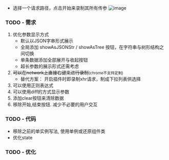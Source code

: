 - 选择一个请求路径，点击开始来录制其所有传参
![image](https://user-images.githubusercontent.com/34125917/113899038-fc945900-97fe-11eb-9f2c-33520de34fd1.png)

### TODO - 需求

1. 优化参数显示方式
   - 默认以JSON字串形式展示
   - 全局添加 showAsJSONStr / showAsTree 按钮，在字符串与树形结构之间切换
   - 单条数据添加全部展开与收起按钮
   - 超长参数的展示形式还需考虑
2. <del>可以在network上直接右键来进行录制</del><small>(chrome不支持定制)</small>
    - 替代方案： 开启插件时即录制xhr请求，制成下拉列表供选择
3. 可以使用正则表达式
4. 可以使用diff的方式显示参数
5. 添加clear按钮来清除数据
6. 移除开始,结束按钮. 减少不必要的用户交互

### TODO - 代码

- 移除之前的单实例写法, 使用单例或还原组件类
- 优化state

### TODO - 优化
